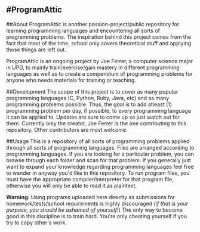 #ProgramAttic
---
##About
ProgramAttic is another passion-project/public repository for learning programming languages and encountering all sorts of programming problems. The inspiration behind this project comes from the fact that most of the time, school only covers theoretical stuff and applying those things are left out.

ProgramAttic is an ongoing project by Joe Ferrer, a computer science major in UPD, to mainly train/exercise/gain mastery in different programming languages as well as to create a compendium of programming problems for anyone who needs materials for training or teaching.

##Development
The scope of this project is to cover as many popular programming languages (C, Python, Ruby, Java, etc) and as many programming problems possible. Thus, the goal is to add atleast (1) programming problem per day, if possible, to every programming language it can be applied to. Updates are sure to come up so just watch out for them. Currently only the creator, Joe Ferrer is the one contributing to this repository. Other contributors are most welcome.

##Usage
This is a repository of all sorts of programming problems applied through all sorts of programming languages. Files are arranged according to programming languages. If you are looking for a particular problem, you can browse through each folder and scan for that problem. If you generally just want to expand your knowledge regarding programming languages feel free to wander in anyway you'd like in this repository. To run program files, you must have the appropriate compiler/interpreter for that program file, otherwise you will only be able to read it as plaintext.


__Warning:__ Using programs uploaded here directly as submissions for homework/tests/school requirements is highly discouraged (_if that is your purpose, you should be ashamed of yourself!_) The only way to become good in this discipline is to train hard. You're only cheating yourself if you try to copy other's work.